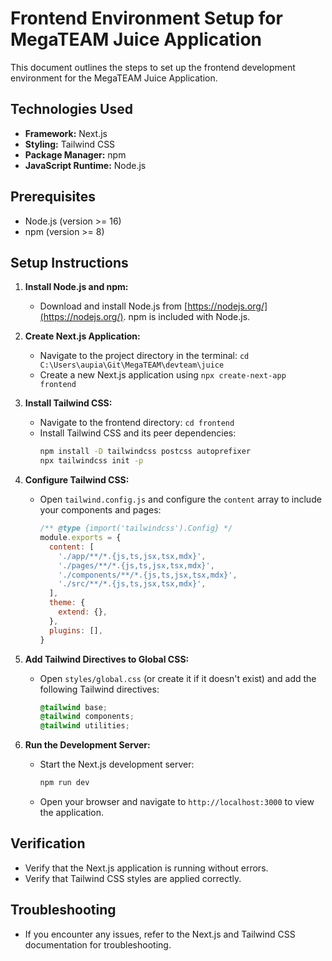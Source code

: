 # Frontend Environment Setup for MegaTEAM Juice Application

This document outlines the steps to set up the frontend development environment for the MegaTEAM Juice Application.

## Technologies Used

*   **Framework:** Next.js
*   **Styling:** Tailwind CSS
*   **Package Manager:** npm
*   **JavaScript Runtime:** Node.js

## Prerequisites

*   Node.js (version >= 16)
*   npm (version >= 8)

## Setup Instructions

1.  **Install Node.js and npm:**
    *   Download and install Node.js from [https://nodejs.org/](https://nodejs.org/). npm is included with Node.js.

2.  **Create Next.js Application:**
    *   Navigate to the project directory in the terminal: `cd C:\Users\aupia\Git\MegaTEAM\devteam\juice`
    *   Create a new Next.js application using `npx create-next-app frontend`

3.  **Install Tailwind CSS:**
    *   Navigate to the frontend directory: `cd frontend`
    *   Install Tailwind CSS and its peer dependencies:
        ```bash
        npm install -D tailwindcss postcss autoprefixer
        npx tailwindcss init -p
        ```

4.  **Configure Tailwind CSS:**
    *   Open `tailwind.config.js` and configure the `content` array to include your components and pages:
        ```javascript
        /** @type {import('tailwindcss').Config} */
        module.exports = {
          content: [
            './app/**/*.{js,ts,jsx,tsx,mdx}',
            './pages/**/*.{js,ts,jsx,tsx,mdx}',
            './components/**/*.{js,ts,jsx,tsx,mdx}',
            './src/**/*.{js,ts,jsx,tsx,mdx}',
          ],
          theme: {
            extend: {},
          },
          plugins: [],
        }
        ```

5.  **Add Tailwind Directives to Global CSS:**
    *   Open `styles/global.css` (or create it if it doesn't exist) and add the following Tailwind directives:
        ```css
        @tailwind base;
        @tailwind components;
        @tailwind utilities;
        ```

6.  **Run the Development Server:**
    *   Start the Next.js development server:
        ```bash
        npm run dev
        ```
    *   Open your browser and navigate to `http://localhost:3000` to view the application.

## Verification

*   Verify that the Next.js application is running without errors.
*   Verify that Tailwind CSS styles are applied correctly.

## Troubleshooting

*   If you encounter any issues, refer to the Next.js and Tailwind CSS documentation for troubleshooting.

